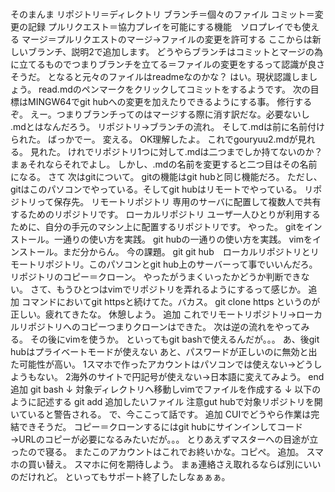 #
そのまんま
リポジトリ＝ディレクトリ
ブランチ＝個々のファイル
コミット＝変更の記録
プルリクエスト＝協力プレイを可能にする機能　ソロプレイでも使える
マージ＝プルリクエストのマージ→ファイルの変更を許可する
ここからは新しいブランチ、説明2で追加します。
どうやらブランチはコミットとマージの為に立てるものでつまりブランチを立てる＝ファイルの変更をするって認識が良さそうだ。
となると元々のファイルはreadmeなのかな？
はい。現状認識しましょう。
read.mdのペンマークをクリックしてコミットをするようです。
次の目標はMINGW64でgit hubへの変更を加えたりできるようにする事。
修行するぞ。
えー。つまりブランチってのはマージする際に消す訳だな。必要ないし
.mdとはなんだろう。
リポジトリ→ブランチの流れ。
そして.mdは前に名前付けられた。
ばっかでー。
変える。
OK理解したよ。
これでgouryuu2.mdが見れる。
見れた。
けれでリポジトリ1つに対して.mdは二つまでしか持てないのか？
まぁそれならそれでよし。
しかし、.mdの名前を変更すると二つ目はその名前になる。
さて
次はgitについて。
gitの機能はgit hubと同じ機能だろ。
ただし、gitはこのパソコンでやっている。そしてgit hubはリモートでやっている。
リポジトリって保存先。
リモートリポジトリ
専用のサーバに配置して複数人で共有するためのリポジトリです。
ローカルリポジトリ
ユーザ一人ひとりが利用するために、自分の手元のマシン上に配置するリポジトリです。
やった。
gitをインストール。一通りの使い方を実践。
git hubの一通りの使い方を実践。
vimをインストール。まだ分からん。
今の課題。
git git hub　ローカルリポジトリとリモートリポジトリ。このパソコンとgit hub上のサーバーって事でいいんだろ。
リポジトリのコピー＝クローン。
やったがうまくいったかどうか判断できない。
さて、もうひとつはvimでリポジトリを弄れるようにするって感じか。
追加
コマンドにおいてgit httpsと続けてた。バカス。
git clone https
というのが正しい。疲れてきたな。
休憩しよう。
追加
これでリモートリポジトリ→ローカルリポジトリへのコピーつまりクローンはできた。
次は逆の流れをやってみる。
その後にvimを使うか。
といってもgit bashで使えるんだが。。。
あ、後git hubはプライベートモードが使えない
あと、パスワードが正しいのに無効と出た可能性が高い。
1スマホで作ったアカウントはパソコンでは使えない→どうしようもない。
2海外のサイトで円記号が使えない→日本語に変えてみよう。
end
追加
git bash
↓
対象ディレクトリへ移動しvimでファイルを作成する
↓
以下のように記述する
git add 追加したいファイル
注意gut hubで対象リポジトリを開いていると警告される。
で、今ここって話です。
追加
CUIでどうやら作業は完結できそうだ。
コピー＝クローンするにはgit hubにサインインしてコード→URLのコピーが必要になるみたいだが。。。
とりあえずマスターへの目途が立ったので寝る。
またこのアカウントはこれでお終いかな。コピペ。
追加。
スマホの買い替え。
スマホに何を期待しよう。
まぁ連絡さえ取れるならば別にいいのだけれど。
といってもサポート終了したしなぁぁぁ。
